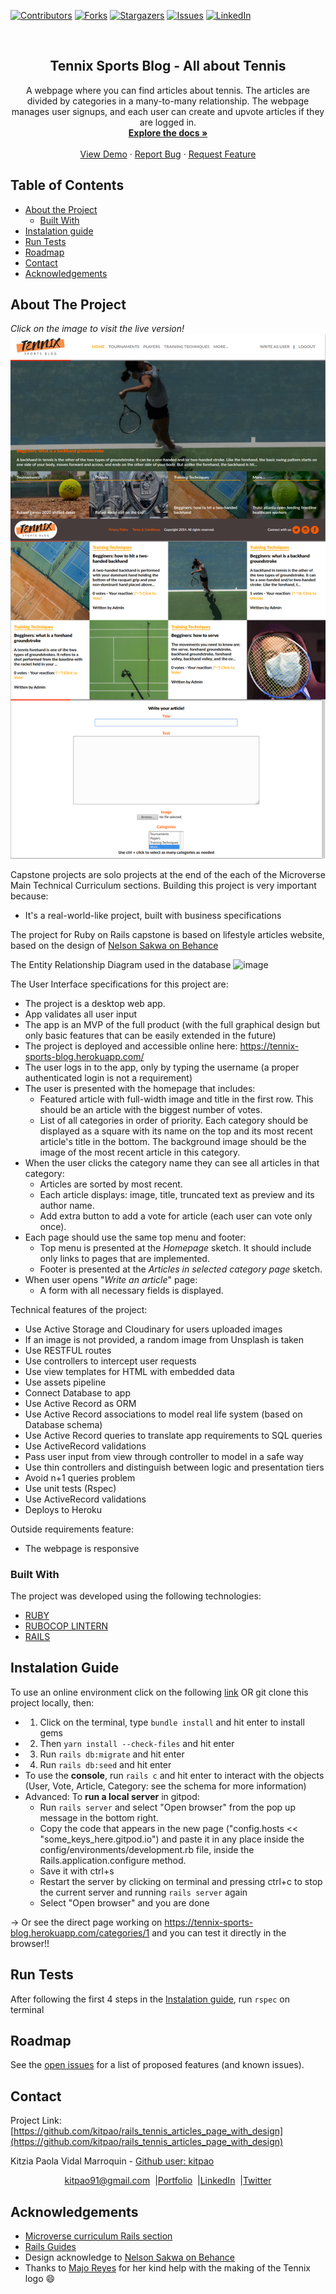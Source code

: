 [![Contributors][contributors-shield]][contributors-url]
[![Forks][forks-shield]][forks-url]
[![Stargazers][stars-shield]][stars-url]
[![Issues][issues-shield]][issues-url]
[![LinkedIn][linkedin-shield]][linkedin-url]

<!-- PROJECT LOGO -->
<br />
<p align="center">
  <h2 align="center"> Tennix Sports Blog - All about Tennis</h2>
  <p align="center">
     A webpage where you can find articles about tennis. The articles are divided by categories in a many-to-many relationship. The webpage manages user signups, and each user can create and upvote articles if they are logged in.
    <br />
    <a href="https://github.com/kitpao/rails_tennis_articles_page_with_design"><strong>Explore the docs »</strong></a>
    <br />
    <br />
    <a href="https://tennix-sports-blog.herokuapp.com/">View Demo</a>
    ·
    <a href="https://github.com/kitpao/rails_tennis_articles_page_with_design/issues">Report Bug</a>
    ·
    <a href="https://github.com/kitpao/rails_tennis_articles_page_with_design/issues">Request Feature</a>
  </p>
</p>

## Table of Contents
* [About the Project](#about-the-project)
  * [Built With](#built-with)
* [Instalation guide](#instalation-guide)
* [Run Tests](#run-tests)
* [Roadmap](#roadmap)
* [Contact](#contact)
* [Acknowledgements](#acknowledgements)
<!-- ABOUT THE PROJECT -->

## About The Project
<em>Click on the image to visit the live version!</em>
[![Product Name Screen Shot][product-screenshot]](https://tennix-sports-blog.herokuapp.com)

Capstone projects are solo projects at the end of the each of the Microverse Main Technical Curriculum sections. Building this project is very important because:

- It's a real-world-like project, built with business specifications

The project for Ruby on Rails capstone is based on lifestyle articles website, based on the design of [Nelson Sakwa on Behance](https://www.behance.net/sakwadesignstudio)

The Entity Relationship Diagram used in the database
![image](https://user-images.githubusercontent.com/53256139/90346832-e0367880-dff1-11ea-8efd-b0e573f259fd.png)


The User Interface specifications for this project are: 
* The project is a desktop web app.
* App validates all user input
* The app is an MVP of the full product (with the full graphical design but only basic features that can be easily extended in the future)
* The project is deployed and accessible online here: https://tennix-sports-blog.herokuapp.com/
* The user logs in to the app, only by typing the username (a proper authenticated login is not a requirement)
* The user is presented with the homepage that includes:
  * Featured article with full-width image and title in the first row. This should be an article with the biggest number of votes.
  * List of all categories in order of priority. Each category should be displayed as a square with its name on the top and its most recent article's title in the bottom. The background image should be the image of the most recent article in this category.
* When the user clicks the category name they can see all articles in that category:
  * Articles are sorted by most recent.
  * Each article displays: image, title, truncated text as preview and its author name.
  * Add extra button to add a vote for article (each user can vote only once).
* Each page should use the same top menu and footer:
  * Top menu is presented at the *Homepage* sketch. It should include only links to pages that are implemented.
  * Footer is presented at the *Articles in selected category page* sketch.
* When user opens "*Write an article*" page:
  * A form with all necessary fields is displayed.

Technical features of the project:
- Use Active Storage and Cloudinary for users uploaded images
- If an image is not provided, a random image from Unsplash is taken
- Use RESTFUL routes
- Use controllers to intercept user requests
- Use view templates for HTML with embedded data
- Use assets pipeline
- Connect Database to app
- Use Active Record as ORM
- Use Active Record associations to model real life system (based on Database schema)
- Use Active Record queries to translate app requirements to SQL queries
- Use ActiveRecord validations
- Pass user input from view through controller to model in a safe way
- Use thin controllers and distinguish between logic and presentation tiers
- Avoid n+1 queries problem
- Use unit tests (Rspec)
- Use ActiveRecord validations
- Deploys to Heroku

Outside requirements feature:
- The webpage is responsive

### Built With
The project was developed using the following technologies:
- [RUBY](https://www.ruby-lang.org/es/)
- [RUBOCOP LINTERN](https://github.com/microverseinc/linters-config/tree/master/ruby)
- [RAILS](https://rubyonrails.org/)

## Instalation Guide
To use an online environment click on the following [link](https://gitpod.io/github.com/kitpao/rails_tennis_articles_page_with_design/tree/mvp-branch) OR git clone this project locally, then:

* 1. Click on the terminal, type `bundle install` and hit enter to install gems
* 2. Then `yarn install --check-files` and hit enter
* 3. Run `rails db:migrate` and hit enter
* 4. Run `rails db:seed` and hit enter
* To use the **console**, run `rails c` and hit enter to interact with the objects (User, Vote, Article, Category: see the schema for more information)
* Advanced: To **run a local server** in gitpod:
  * Run `rails server` and select "Open browser" from the pop up message in the bottom right.
  * Copy the code that appears in the new page ("config.hosts << "some_keys_here.gitpod.io") and paste it in any place inside the config/environments/development.rb file, inside the Rails.application.configure method.
  * Save it with ctrl+s
  * Restart the server by clicking on terminal and pressing ctrl+c to stop the current server and running `rails server` again
  * Select "Open browser" and you are done

-> Or see the direct page working on https://tennix-sports-blog.herokuapp.com/categories/1 and you can test it directly in the browser!!

## Run Tests
After following the first 4 steps in the [Instalation guide](#instalation-guide), run `rspec` on terminal

## Roadmap

See the [open issues](https://github.com/kitpao/rails_tennis_articles_page_with_design/issues) for a list of proposed features (and known issues).

## Contact
<p align="center">

  Project Link: [https://github.com/kitpao/rails_tennis_articles_page_with_design](https://github.com/kitpao/rails_tennis_articles_page_with_design)

<p align="center">

  Kitzia Paola Vidal Marroquin - [Github user: kitpao](https://github.com/kitpao)
</p>
<p align="center" style="display: flex; justify-content: center; align-items: center;">
    <a target="_blank" href="https://mail.google.com/mail/?view=cm&fs=1&tf=1&to=kitpao91@gmail.com">
      kitpao91@gmail.com
    </a> &nbsp; |
    <a target="_blank" href="https://github.com/kitpao/Personal_Projects">
        Portfolio
    </a> &nbsp; |
    <a target="_blank" href="https://www.linkedin.com/in/kitzia-paola-vidal/">
      LinkedIn
    </a> &nbsp; |
    <a target="_blank" href="https://twitter.com/Kitpao1">
      Twitter
    </a>
</p>

## Acknowledgements
- [Microverse curriculum Rails section](https://www.microverse.org/?grsf=6ns691)
- [Rails Guides](https://guides.rubyonrails.org)
- Design acknowledge to [Nelson Sakwa on Behance](https://www.behance.net/sakwadesignstudio)
- Thanks to [Majo Reyes](https://github.com/majovanilla) for her kind help with the making of the Tennix logo :smile:

<!-- MARKDOWN LINKS & IMAGES -->
[contributors-shield]: https://img.shields.io/github/contributors/kitpao/rails_tennis_articles_page_with_design.svg?style=flat-square
[contributors-url]: https://github.com/kitpao/rails_tennis_articles_page_with_design/graphs/contributors
[forks-shield]: https://img.shields.io/github/forks/kitpao/rails_tennis_articles_page_with_design.svg?style=flat-square
[forks-url]: https://github.com/kitpao/rails_tennis_articles_page_with_design/network/members
[stars-shield]: https://img.shields.io/github/stars/kitpao/rails_tennis_articles_page_with_design.svg?style=flat-square
[stars-url]: https://github.com/kitpao/rails_tennis_articles_page_with_design/stargazers
[issues-shield]: https://img.shields.io/github/issues/kitpao/rails_tennis_articles_page_with_design.svg?style=flat-square
[issues-url]: https://github.com/kitpao/rails_tennis_articles_page_with_design/issues
[license-shield]: https://img.shields.io/github/license/kitpao/rails_tennis_articles_page_with_design.svg?style=flat-square
[license-url]: https://github.com/kitpao/rails_tennis_articles_page_with_design/blob/master/LICENSE.txt
[linkedin-shield]: https://img.shields.io/badge/-LinkedIn-black.svg?style=flat-square&logo=linkedin&colorB=555
[linkedin-url]: https://www.linkedin.com/in/kitzia-paola-vidal/
[product-screenshot]: app/assets/images/desktop.png
